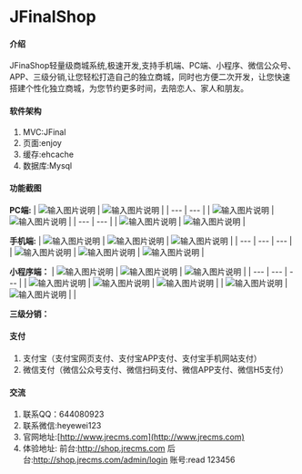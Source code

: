 # JFinalShop 

#### 介绍
JFinaShop轻量级商城系统,极速开发,支持手机端、PC端、小程序、微信公众号、APP、三级分销,让您轻松打造自己的独立商城，同时也方便二次开发，让您快速搭建个性化独立商城，为您节约更多时间，去陪恋人、家人和朋友。

#### 软件架构
1. MVC:JFinal
2. 页面:enjoy
3. 缓存:ehcache
4. 数据库:Mysql

#### 功能截图

 **PC端:** 
|  ![输入图片说明](https://images.gitee.com/uploads/images/2020/0811/151011_f1e31a18_623319.png "屏幕截图.png")  |  ![输入图片说明](https://images.gitee.com/uploads/images/2020/0811/151026_209281bb_623319.png "屏幕截图.png")  |
| --- | --- |
|  ![输入图片说明](https://images.gitee.com/uploads/images/2020/0811/151058_71b6721f_623319.png "屏幕截图.png")   |  ![输入图片说明](https://images.gitee.com/uploads/images/2020/0811/151134_3789a404_623319.png "屏幕截图.png")   |
| --- | --- |
|   ![输入图片说明](https://images.gitee.com/uploads/images/2020/0420/141248_8ca2401f_623319.png "屏幕截图.png")  |   ![输入图片说明](https://images.gitee.com/uploads/images/2020/0420/141304_f4023892_623319.png "屏幕截图.png")  |

 **手机端:** 
|   ![输入图片说明](https://images.gitee.com/uploads/images/2020/0420/141711_03acb60c_623319.png "屏幕截图.png")  |   ![输入图片说明](https://images.gitee.com/uploads/images/2020/0420/141730_528fc209_623319.png "屏幕截图.png")  |    ![输入图片说明](https://images.gitee.com/uploads/images/2020/0420/141741_9e1b0eb6_623319.png "屏幕截图.png") |
| --- | --- | --- |
|  ![输入图片说明](https://images.gitee.com/uploads/images/2020/0420/141812_75652e24_623319.png "屏幕截图.png")   |   ![输入图片说明](https://images.gitee.com/uploads/images/2020/0420/141825_042bc646_623319.png "屏幕截图.png")  |    ![输入图片说明](https://images.gitee.com/uploads/images/2020/0420/141843_17e1e60a_623319.png "屏幕截图.png") |

 **小程序端：** 
|  ![输入图片说明](https://images.gitee.com/uploads/images/2019/0326/165424_50c58c2e_623319.jpeg "屏幕截图.png")   |   ![输入图片说明]( https://images.gitee.com/uploads/images/2019/0326/165440_93809373_623319.jpeg"屏幕截图.png")  |    ![输入图片说明]( https://images.gitee.com/uploads/images/2019/0326/165440_93809373_623319.jpeg"屏幕截图.png") |
| --- | --- | --- |
|   ![输入图片说明]( https://images.gitee.com/uploads/images/2019/0326/165449_d0c33fcf_623319.jpeg"屏幕截图.png")  |    ![输入图片说明]( https://images.gitee.com/uploads/images/2019/0326/165503_bddcb65a_623319.jpeg "屏幕截图.png") |   ![输入图片说明](https://images.gitee.com/uploads/images/2019/0326/165513_d51d2ad9_623319.jpeg "屏幕截图.png")  |
|  ![输入图片说明](https://images.gitee.com/uploads/images/2019/0326/165524_e9acaf5b_623319.jpeg "屏幕截图.png")   |   ![输入图片说明]( https://images.gitee.com/uploads/images/2019/0326/165534_1e25debe_623319.jpeg "屏幕截图.png")  |   |

 **三级分销：** 


#### 支付

1. 支付宝（支付宝网页支付、支付宝APP支付、支付宝手机网站支付）
2. 微信支付（微信公众号支付、微信扫码支付、微信APP支付、微信H5支付）

#### 交流

1. 联系QQ：644080923
2. 联系微信:heyewei123
2. 官网地址:[http://www.jrecms.com](http://www.jrecms.com)
3. 体验地址: 前台:http://shop.jrecms.com   后台:http://shop.jrecms.com/admin/login 账号:read 123456